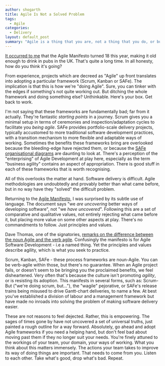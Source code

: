 ```yaml
---
author: shogarth
title: Agile Is Not a Solved Problem
tags:
  - Agile
categories:
  - Delivery
layout: default_post
summary: "Agile is a thing that you are, not a thing that you do, or buy. We can't treat Agile as an off the shelf product. Focus on promoting agility."
---
```


[It occurred to me](https://twitter.com/samhogy/status/1114100347201626112) that the Agile Manifesto turned 18 this year, making it old enough to drink in pubs in the UK. That's quite a long time. In all honesty, how do you think it's going?

From experience, projects which are decreed as "Agile" up front translates into adopting a particular framework (Scrum, Kanban or SAFe). The implication is that this is how we're "doing Agile". Sure, you can tinker with the edges if something's not quite working out. But ditching the whole framework and doing something else? Unthinkable. Here's your box. Get back to work.

I'm not saying that these frameworks are fundamentally bad; far from it actually. They're fantastic *starting points* in a journey. Scrum gives you a minimal setup in terms of ceremonies and inspection/adaptation cycles to facilitate you _being agile_. SAFe provides portfolio-scale delivery projects, typically accustomed to more traditional software development practices, with a transition mechanism to more flexible and adaptable ways of working. Sometimes the benefits these frameworks bring are overlooked because the bleeding-edge have rejected them, or because the [SAFe organisational diagrams](https://www.scaledagileframework.com/) are daunting to look at. There's a perception of the "enterprising" of Agile Development at play here, especially as the term "business agility" contains an aspect of appropriation. There is good stuff in each of these frameworks that is worth recognising.

All of this overlooks the matter at hand. Software delivery is difficult. Agile methodologies are undoubtedly and provably better than what came before, but in no way have they "solved" the difficult problem.

Returning to the [Agile Manifesto](http://agilemanifesto.org/), I was surprised by its subtle use of language. The document says "we _are uncovering_ better ways of developing software", not "we _have uncovered_". Following this are a set of comparative and qualitative values, not entirely rejecting what came before it, but placing more value on some other aspects at play. There's no commandments to follow. Just principles and values.

Dave Thomas, one of the signatories, [remarks on the difference between the noun Agile and the verb agile](https://www.youtube.com/watch?v=a-BOSpxYJ9M). Confusingly the manifesto is for Agile Software Development - i.e a named thing. Yet the principles and values describe agility, which is what you seek to practice.

Scrum, Kanban, SAFe - these process frameworks are noun-Agile. You can be verb-agile within those, but there's no guarantee. When an Agile project fails, or doesn't seem to be bringing you the proclaimed benefits, we feel disheartened. Very often that's because the culture isn't promoting _agility_, or is resisting its adoption. This manifests in several forms, such as: Scrum-But ("we're doing scrum, but…"), the "wagile" pejorative, or SAFe's release trains being misused to drive Gantt-chart deliveries, to name a few. At best you've established a division of labour and a management framework but have made no inroads into solving the problem of making software delivery easier.

These are not reasons to feel dejected. Rather, this is empowering. The sages of times gone by have not uncovered a set of universal truths, just painted a rough outline for a way forward. Absolutely, go ahead and adopt Agile frameworks if you need a helping hand, but don't feel bad about moving past them if they no longer suit your needs. You're finely attuned to the workings of your team, your domain, your ways of working. What you think about this matters immensely. The actions your team takes to improve its way of doing things are important. That needs to come from you. Listen to each other. Take what's good, drop what's bad. Repeat.

